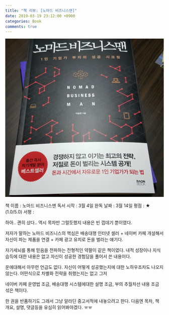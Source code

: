 ```yaml
---
title: "책 리뷰: [노마드 비즈니스맨]"
date: 2019-03-19 23:12:00 +0900
categories: Book
comments: true
---
```


![images](https://github.com/DeveloperKHJ/DeveloperKHJ.github.io/blob/master/_images/BR_nomad_business.jpg?raw=true)

 책 이름 : 노마드 비즈니스맨
독서 시작 : 3월 4일
완독 날짜 : 3월 14일
    평점 : ★ (1.0/5.0)
    서평 : 

하아.. 괜히 샀다.. 역시 목차만 그럴듯했지 내용은 빈 껍데기 뿐이였다. 

저자가 말하는 노마드 비즈니스의 핵심은 배송대행 인터넷 셀러 + 네이버 카페 개설해서 자신이 파는 제품을 연결 + 카페 광고 유치로 돈을 벌라는 얘기다.

자기세뇌를 통해 믿음을 전파하는 전형적인 약팔이 같은 책이였다. 내적 성장이나 지식 습득에 대한 내용은 없고 자신이 성공한 경험담을 풀어서 쓴 내용이다.

운에대해서 아무런 언급도 없다. 자신이 어떻게 성공했는지에 대한 노하우조차도 나오지 않는다. 어떤식으로 차별화 전략을 취했는지는 없고 그저

네이버 카페 운영법 조금, 배송대행 시스템에대한 설명 조금, 부의 추월차선 내용 조금 섞은 책이다.

한 권을 반품하기도 그래서 그냥 알라딘 중고서적에 내놓으려고 한다. 다음엔 목차, 책 개요, 설명, 댓글등을 유심히 읽어봐야겠다. ㅠㅠ


